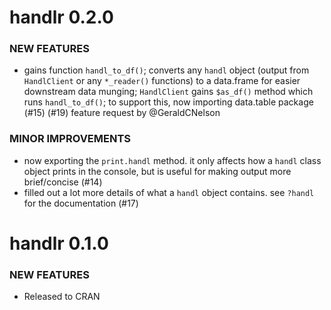 handlr 0.2.0
============

### NEW FEATURES

* gains function `handl_to_df()`; converts any `handl` object (output from `HandlClient` or any `*_reader()` functions) to a data.frame for easier downstream data munging; `HandlClient` gains `$as_df()` method which runs `handl_to_df()`; to support this, now importing data.table package (#15) (#19) feature request by @GeraldCNelson

### MINOR IMPROVEMENTS

* now exporting the `print.handl` method. it only affects how a `handl` class object prints in the console, but is useful for making output more brief/concise (#14)
* filled out a lot more details of what a `handl` object contains. see `?handl` for the documentation (#17)


handlr 0.1.0
============

### NEW FEATURES

* Released to CRAN
